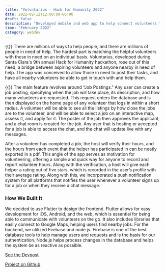 ```yaml
---
title: "Voluntarius - Hack for Humanity 2022"
date: 2022-02-12T12:00:00-06:00
draft: false
description: "Developed mobile and web app to help connect volunteers to those in need."
time: "February 2022"
category: webdev
---
```

{{<side-by-side imageLeft="desktop.jpg">}}
There are millions of ways to help people, and there are millions of people in need of help. The hardest part is matching the helpful volunteers with those in need on an individual basis. Voluntarius, developed during Santa Clara's 9th annual Hack for Humanity hackathon, rose out of this need, a bridge between aspiring volunteers and anyone nearby in need of help. The app was conceived to allow those in need to post their tasks, and have all nearby volunteers be able to get in touch with and help them.

{{</side-by-side>}}
The main feature revolves around “Job Postings.” Any user can create a job posting, specifying when the job will take place, its description, and how many volunteers are requested. This request enters the database and is then displayed on the home page of any volunteer that logs in within a short radius. A volunteer will be able to see all the listings by how close the jobs are to the volunteer, and will be able to select a job on an interactive map, assess it, and apply for it. The poster of the job then approves the applicant, and a chat room is created for the job. Any user that is hosting or accepted for a job is able to access the chat, and the chat will update live with any messages.

After a volunteer has completed a job, the host will verify their hours, and the hours from each event that the helper has participated in can be neatly exported in a pdf. This angle of the app serves as motivation for volunteering, offering a simple and quick way for anyone to record and report volunteer hours. Along with the verification, a host will give each helper a rating out of five stars, which is recorded in the user’s profile with their average rating. Along with this, we incorporated a push notification system for all platforms that notifies the user whenever a volunteer signs up for a job or when they receive a chat message.

### How We Built It
We decided to use Flutter to design the frontend. Flutter allows for easy development for iOS, Android, and the web, which is essential for being able to communicate with volunteers on the go. It also includes libraries that easily connect to Google Maps, helping users find nearby jobs. For the backend, we utilized Firebase and node.js. Firebase is one of the best database tools to help manage users and requests and is the basis for our authentication. Node.js helps process changes in the database and helps the system be as reactive as possible.

[See the Devpost](https://devpost.com/software/redacted-lx52yk)

[Project on Github](https://github.com/jordanmosakowski/voluntarius)